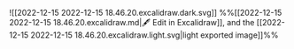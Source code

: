 ![[2022-12-15 2022-12-15 18.46.20.excalidraw.dark.svg]]
%%[[2022-12-15 2022-12-15 18.46.20.excalidraw.md|🖋 Edit in Excalidraw]], and the [[2022-12-15 2022-12-15 18.46.20.excalidraw.light.svg|light exported image]]%%


